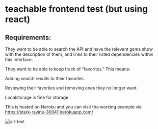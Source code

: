 # teachable frontend test (but using react)

## Requirements:

They want to be able to search the API and have the relevant gems show with the description of them, and links to their listed dependencies within this interface.

They want to be able to keep track of “favorites.” This means:

Adding search results to their favorites.

Reviewing their favorites and removing ones they no longer want.

Localstorage is fine for storage.

This is hosted on Heroku and you can visit the working example via https://stark-ravine-30041.herokuapp.com/


![alt-text](https://d2ppvlu71ri8gs.cloudfront.net/items/2D2U2Q1R0U1s0D3i2A2s/Screen%20Recording%202017-05-15%20at%2009.18%20PM.gif?v=2198b3eb "Ruby Search API Example")
